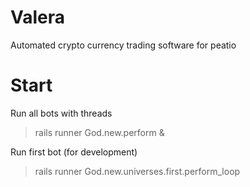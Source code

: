 # Valera

Automated crypto currency trading software for peatio 

# Start

Run all bots with threads

> rails runner God.new.perform &

Run first bot (for development)

> rails runner God.new.universes.first.perform_loop
